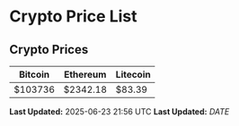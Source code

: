 # Crypto Price List

## Crypto Prices
| Bitcoin | Ethereum | Litecoin |
| ------- | -------- | -------- |
| $103736 | $2342.18 | $83.39 |
**Last Updated:** 2025-06-23 21:56 UTC
**Last Updated:** $DATE$
